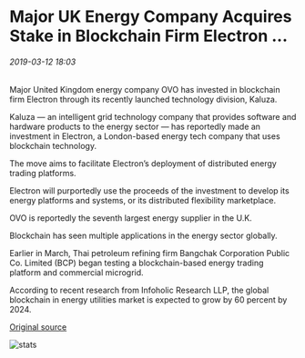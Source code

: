 # Major UK Energy Company Acquires Stake in Blockchain Firm Electron ...

###### 2019-03-12 18:03

Major United Kingdom energy company OVO has invested in blockchain firm Electron through its recently launched technology division, Kaluza.

Kaluza — an intelligent grid technology company that provides software and hardware products to the energy sector — has reportedly made an investment in Electron, a London-based energy tech company that uses blockchain technology.

The move aims to facilitate Electron’s deployment of distributed energy trading platforms.

Electron will purportedly use the proceeds of the investment to develop its energy platforms and systems, or its distributed flexibility marketplace.

OVO is reportedly the seventh largest energy supplier in the U.K.

Blockchain has seen multiple applications in the energy sector globally.

Earlier in March, Thai petroleum refining firm Bangchak Corporation Public Co. Limited (BCP) began testing a blockchain-based energy trading platform and commercial microgrid.

According to recent research from Infoholic Research LLP, the global blockchain in energy utilities market is expected to grow by 60 percent by 2024.

[Original source](https://cointelegraph.com/news/major-uk-energy-company-acquires-stake-in-blockchain-firm-electron)

![stats](https://c.statcounter.com/11760860/0/a89fa40b/1/ "stats")